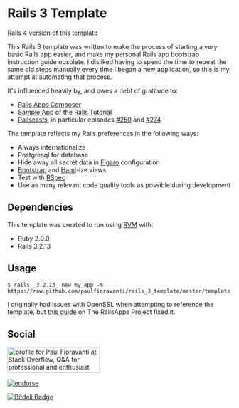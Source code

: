 # Rails 3 Template

[Rails 4 version of this template](https://github.com/paulfioravanti/rails_4_template)

This Rails 3 template was written to make the process of starting a very basic Rails app easier, and make my personal Rails app bootstrap instruction guide obsolete.  I disliked having to spend the time to repeat the same old steps manually every time I began a new application, so this is my attempt at automating that process.  

It's influenced heavily by, and owes a debt of gratitude to: 
- [Rails Apps Composer](https://github.com/RailsApps/rails_apps_composer)
- [Sample App](https://github.com/railstutorial/sample_app) of the [Rails Tutorial](http://ruby.railstutorial.org/)
- [Railscasts](http://railscasts.com/), in particular episodes [#250](http://railscasts.com/episodes/250-authentication-from-scratch-revised) and [#274](http://railscasts.com/episodes/274-remember-me-reset-password)

The template reflects my Rails preferences in the following ways:

- Always internationalize
- Postgresql for database
- Hide away all secret data in [Figaro](https://github.com/laserlemon/figaro) configuration
- [Bootstrap](https://github.com/thomas-mcdonald/bootstrap-sass) and [Haml](https://github.com/haml/haml)-ize views
- Test with [RSpec](https://github.com/rspec/rspec-rails)
- Use as many relevant code quality tools as possible during development

## Dependencies

This template was created to run using [RVM](https://rvm.io/) with:

- Ruby 2.0.0
- Rails 3.2.13

## Usage

    $ rails _3.2.13_ new my_app -m https://raw.github.com/paulfioravanti/rails_3_template/master/template.rb

I originally had issues with OpenSSL when attempting to reference the template, but [this guide](http://railsapps.github.com/openssl-certificate-verify-failed.html) on The RailsApps Project fixed it. 

## Social

<a href="http://stackoverflow.com/users/567863/paul-fioravanti">
  <img src="http://stackoverflow.com/users/flair/567863.png" width="208" height="58" alt="profile for Paul Fioravanti at Stack Overflow, Q&amp;A for professional and enthusiast programmers" title="profile for Paul Fioravanti at Stack Overflow, Q&amp;A for professional and enthusiast programmers">
</a>

[![endorse](http://api.coderwall.com/pfioravanti/endorsecount.png)](http://coderwall.com/pfioravanti)

[![Bitdeli Badge](https://d2weczhvl823v0.cloudfront.net/paulfioravanti/rails_3_template/trend.png)](https://bitdeli.com/free "Bitdeli Badge")

